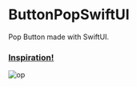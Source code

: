 # ButtonPopSwiftUI
Pop Button made with SwiftUI.

### [Inspiration!](https://www.instagram.com/p/CT0Va0WgZRF/)
![op](https://user-images.githubusercontent.com/70090469/133823816-b95e0885-6af5-4b4c-a25f-9e6808ecf631.png)
